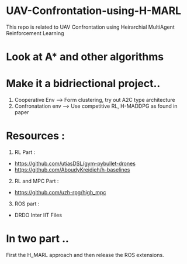 # UAV-Confrontation-using-H-MARL
This repo is related to UAV Confrontation using Heirarchial MultiAgent Reinforcement Learning
# Look at A* and other algorithms

# Make it a bidriectional project..
<ol>
  <li>Cooperative Env -->  Form clustering, try out A2C type architecture</li>
  <li>Confronatation env -->  Use competitive RL, H-MADDPG as found in paper</li>
</ol>


# Resources :

1. RL Part :
- https://github.com/utiasDSL/gym-pybullet-drones
- https://github.com/AboudyKreidieh/h-baselines

2. RL and MPC Part :
- https://github.com/uzh-rpg/high_mpc

3. ROS part :
- DRDO Inter IIT Files

# In two part ..

First the H_MARL approach and then release the ROS extensions.
